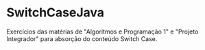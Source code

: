 # SwitchCaseJava
Exercícios das matérias de "Algoritmos e Programação 1" e "Projeto Integrador" para absorção do conteúdo Switch Case.
